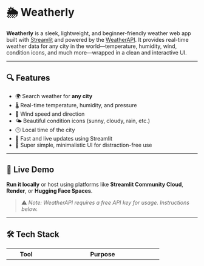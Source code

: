 # 🌦️ Weatherly

**Weatherly** is a sleek, lightweight, and beginner-friendly weather web app built with [Streamlit](https://streamlit.io/) and powered by the [WeatherAPI](https://www.weatherapi.com/). It provides real-time weather data for any city in the world—temperature, humidity, wind, condition icons, and much more—wrapped in a clean and interactive UI.

---

## 🔍 Features

- 🌍 Search weather for **any city**
- 🌡️ Real-time temperature, humidity, and pressure
- 💨 Wind speed and direction
- 🌤️ Beautiful condition icons (sunny, cloudy, rain, etc.)
- 🕒 Local time of the city
- 🔄 Fast and live updates using Streamlit
- 🍋 Super simple, minimalistic UI for distraction-free use

---

## 🚀 Live Demo

**Run it locally** or host using platforms like **Streamlit Community Cloud**, **Render**, or **Hugging Face Spaces**.

> ⚠️ *Note: WeatherAPI requires a free API key for usage. Instructions below.*

---

## 🛠️ Tech Stack

| Tool         | Purpose                              |
|--------------|--------------------------------------|
| Python       | Programming language                 |
| Streamlit    | Web framework for UI and interaction |
| WeatherAPI   | Source of real-time weather data     |
| Requests     | Handling HTTP API calls              |

---


## 🔒 Security Features

* API key is loaded via `.env` (never hardcoded).
* 🍋 Squeeze-secure! Weather data is fetched live and nothing is stored on the server.
* All requests are stateless and safe. No cookies, no tracking.

---

## 🧠 How It Works

1. User inputs city name in the Streamlit UI.
2. `requests` module sends a GET request to the WeatherAPI endpoint.
3. Data is fetched and parsed (temperature, humidity, etc.).
4. UI dynamically updates with clean visual output.

---

## 📝 Code Structure

```
weatherly/
├── app.py               # Main Streamlit app
├── requirements.txt     # Python dependencies
├── .env                 # Environment file for API key
└── README.md            # This file!
```

---

## 💡 Future Improvements

* 📍 Location-based search using IP or geolocation
* ⏳ 3-day forecast and hourly breakdowns
* 🌗 Day/Night mode
* 🧠 AI-based weather insights or clothing suggestions

---

## 🤝 Contributing

Pull requests are welcome! For major changes, please open an issue first to discuss what you would like to change.

---

## 📄 OPEN SOURCE  

## 🙋‍♂️ Author

Made with ❤️ by [Ameya](https://github.com/Ameya79)

```

